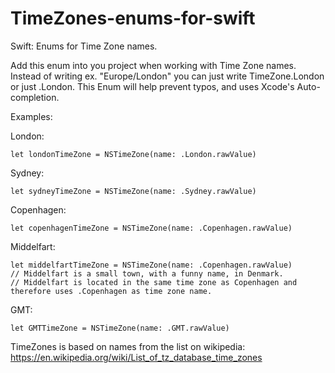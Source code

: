# TimeZones-enums-for-swift
Swift: Enums for Time Zone names.

Add this enum into you project when working with Time Zone names. Instead of writing ex. "Europe/London" you can just write TimeZone.London or just .London.
This Enum will help prevent typos, and uses Xcode's Auto-completion. 

Examples:  

London:

    let londonTimeZone = NSTimeZone(name: .London.rawValue) 


Sydney:

    let sydneyTimeZone = NSTimeZone(name: .Sydney.rawValue) 
    

Copenhagen:
    
    let copenhagenTimeZone = NSTimeZone(name: .Copenhagen.rawValue) 

Middelfart: 

    let middelfartTimeZone = NSTimeZone(name: .Copenhagen.rawValue) 
    // Middelfart is a small town, with a funny name, in Denmark. 
    // Middelfart is located in the same time zone as Copenhagen and therefore uses .Copenhagen as time zone name. 
    
    
GMT:

    let GMTTimeZone = NSTimeZone(name: .GMT.rawValue) 
    

TimeZones is based on names from the list on wikipedia:
https://en.wikipedia.org/wiki/List_of_tz_database_time_zones 

